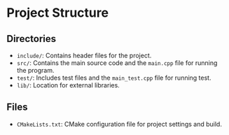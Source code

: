 # Project Structure

## Directories

- `include/`: Contains header files for the project.
- `src/`: Contains the main source code and the `main.cpp` file for running the program.
- `test/`: Includes test files and the `main_test.cpp` file for running test.
- `lib/`: Location for external libraries.

## Files

- `CMakeLists.txt`: CMake configuration file for project settings and build.

